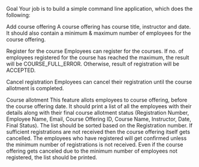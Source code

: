 Goal
 Your job is to build a simple command line application, which does the following:
 
Add course offering
   A course offering has course title, instructor and date. 
   It should also contain a minimum & maximum number of employees for the course offering. 
 
Register for the course
   Employees can register for the courses. 
   If no. of employees registered for the course has reached the maximum, the result will be COURSE_FULL_ERROR. 
   Otherwise, result of registration will be ACCEPTED. 

 
Cancel registration
   Employees can cancel their registration until the course allotment is completed. 

 
Course allotment
   This feature allots employees to course offering, before the course offering date. 
   It should print a list of all the employees with their details along with their final course allotment status (Registration Number, Employee Name, Email, Course Offering ID, Course Name, Instructor, Date, Final Status). The list should be sorted based on the Registration number. 
   If sufficient registrations are not received then the course offering itself gets cancelled. 
   The employees who have registered will get confirmed unless the minimum number of registrations is not received. 
   Even if the course offering gets canceled due to the minimum number of employees not registered, the list should be printed. 
